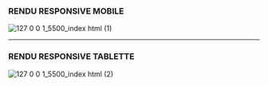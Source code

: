 ### **RENDU RESPONSIVE MOBILE**
![127 0 0 1_5500_index html (1)](https://user-images.githubusercontent.com/80514467/115034033-f8350380-9ec2-11eb-97c6-68a293859057.png)


___________________________________________________________________________________________________________________________________________________________________________________


### **RENDU RESPONSIVE TABLETTE**
![127 0 0 1_5500_index html (2)](https://user-images.githubusercontent.com/80514467/115035930-f53b1280-9ec4-11eb-890c-401feab7801f.png)
